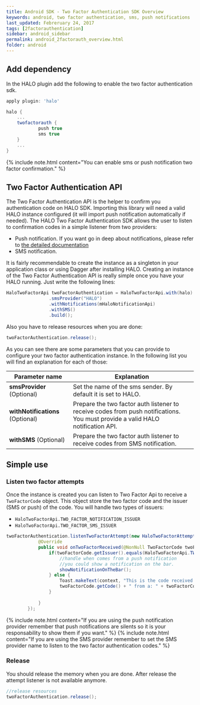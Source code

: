 ```yaml
---
title: Android SDK - Two Factor Authentication SDK Overview
keywords: android, two factor authentication, sms, push notifications
last_updated: Febreruary 24, 2017
tags: [2factorauthentication]
sidebar: android_sidebar
permalink: android_2factorauth_overview.html
folder: android
---
```


## Add dependency

In the HALO plugin add the following to enable the two factor authentication sdk.

```groovy
apply plugin: 'halo'

halo {
	...
	twofactorauth {
            push true
            sms true
	}
	...
}
```

{% include note.html content="You can enable sms or push notification two factor confirmation." %}

## Two Factor Authentication API

The Two Factor Authentication API is the helper to confirm you authentication code on HALO SDK. Importing this library will need a valid HALO instance configured (it will import push notification automatically if needed).
The HALO Two Factor Authentication SDK allows the user to listen to confirmation codes in a simple listener from two providers:

* Push notification. If you want go in deep about notifications, please refer to [the detailed documentation](android_notifications_overview.html)
* SMS notification.

It is fairly recommendable to create the instance as a singleton in your application class or using Dagger after installing HALO. Creating an instance of the Two Factor Authentication API is really simple once you have your HALO running. Just write the following lines:

```java
HaloTwoFactorApi twoFactorAuthentication = HaloTwoFactorApi.with(halo)
                .smsProvider("HALO")
                .withNotifications(mHaloNotificationApi)
                .withSMS()
                .build();
```
Also you have to release resources when you are done:

```java
twoFactorAuthentication.release();
```


As you can see there are some parameters that you can provide to configure your two factor authentication instance. In the following list you will find an explanation for each of those:

| Parameter name                  | Explanation                                                                                                                                                        |
|---------------------------------|--------------------------------------------------------------------------------------------------------------------------------------------------------------------|
| **smsProvider** (Optional)      | Set the name of the sms sender. By default it is set to HALO.                                                                                                     |
| **withNotifications** (Optional)| Prepare the two factor auth listener to receive codes from push notifications. You must provide a valid HALO notification API.                                    |
| **withSMS** (Optional)          | Prepare the two factor auth listener to receive codes from SMS notification.                                                                                      |


## Simple use

### Listen two factor attempts
Once the instance is created you can listen to Two Factor Api to receive a ```TwoFactorCode``` object. This object store the two factor code and the issuer (SMS or push) of the code. You will handle two types of issuers:

* ```HaloTwoFactorApi.TWO_FACTOR_NOTIFICATION_ISSUER```
* ```HaloTwoFactorApi.TWO_FACTOR_SMS_ISSUER```

```java
twoFactorAuthentication.listenTwoFactorAttempt(new HaloTwoFactorAttemptListener() {
            @Override
            public void onTwoFactorReceived(@NonNull TwoFactorCode twoFactorCode) {
                if(twoFactorCode.getIssuer().equals(HaloTwoFactorApi.TWO_FACTOR_NOTIFICATION_ISSUER)){
                    //handle when comes from a push notification
                    //you could show a notification on the bar.
                    showNotificationOnTheBar();
                } else {
                    Toast.makeText(context, "This is the code received: " +
                    twoFactorCode.getCode() + " from a: " + twoFactorCode.getIssuer(), Toast.LENGTH_LONG).show();
                }
                
            }
        });
```

{% include note.html content="If you are using the push notification provider remember that push notifications are silents so it is your responsability to show them if you want." %}
{% include note.html content="If you are using the SMS provider remember to set the SMS provider name to listen to the two factor authentication codes." %}


### Release 

You should release the memory when you are done. After release the attempt listener is not available anymore.


```java
//release resources
twoFactorAuthentication.release();
```



